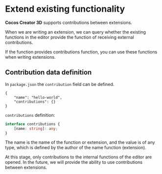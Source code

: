 # Extend existing functionality

**Cocos Creator 3D** supports contributions between extensions.

When we are writing an extension, we can query whether the existing functions in the editor provide the function of receiving external contributions.

If the function provides contributions function, you can use these functions when writing extensions.

## Contribution data definition

In `package.json` the `contribution` field can be defined.

```json5
{
    "name": "hello-world",
    "contributions": {}
}
```

`contributions` definition:

```typescript
interface contributions {
    [name: string]: any;
}
```

The name is the name of the function or extension, and the value is of any type, which is defined by the author of the name function (extension).

At this stage, only contributions to the internal functions of the editor are opened. In the future, we will provide the ability to use contributions between extensions.